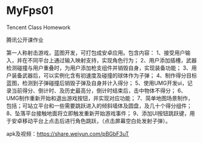 # MyFps01
Tencent Class Homework


腾讯公开课作业

第一人称射击游戏，蓝图开发，可打包成安卓应用。包含内容：
1、接受用户输入，并在不同平台上通过输入映射支持，实现角色行为；
2、用户添加插槽，武器检测碰撞与用户重叠时，为用户添加枪支组件并销毁自身，实现装备功能；
3、用户装备武器后，可以实例化含有初速度及碰撞的球体作为子弹；
4、制作得分目标蓝图，检测到子弹碰撞后销毁子弹及自身并计入得分；
5、使用UMG开发ui，记录当前得分、倒计时、及历史最高分，倒计时结束后，击中物体不得分；
6、UMG制作重新开始和退出游戏按钮，并实现对应功能；
7、简单地图场景制作，包括；可站立平台和一些需要跳跃进入的倾斜墙体及圆盘，及几十个得分组件；
8、坠落平台接触地面将立即触发重新开始游戏事件；
9、添加UI按钮跳跃键，用于安卓移动平台上点击后进行角色跳跃，（点击屏幕空白处发射子弹）。


apk及视频：https://share.weiyun.com/pBGbF3uT
